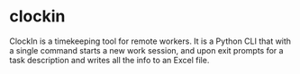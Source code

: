 # clockin
ClockIn is a timekeeping tool for remote workers. It is a Python CLI that with a single command starts a new work session, and upon exit prompts for a task description and writes all the info to an Excel file.
